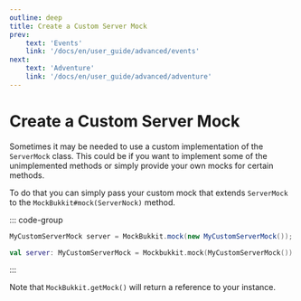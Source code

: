 ```yaml
---
outline: deep
title: Create a Custom Server Mock
prev:
    text: 'Events'
    link: '/docs/en/user_guide/advanced/events'
next:
    text: 'Adventure'
    link: '/docs/en/user_guide/advanced/adventure'
---
```


# Create a Custom Server Mock

Sometimes it may be needed to use a custom implementation of the `ServerMock` class.
This could be if you want to implement some of the unimplemented methods or simply provide your own mocks for certain methods.

To do that you can simply pass your custom mock that extends `ServerMock` to the `MockBukkit#mock(ServerNock)` method.

::: code-group

```java [Java]
MyCustomServerMock server = MockBukkit.mock(new MyCustomServerMock());
```

```kotlin [Kotlin]
val server: MyCustomServerMock = Mockbukkit.mock(MyCustomServerMock())
```

:::

Note that `MockBukkit.getMock()` will return a reference to your instance.